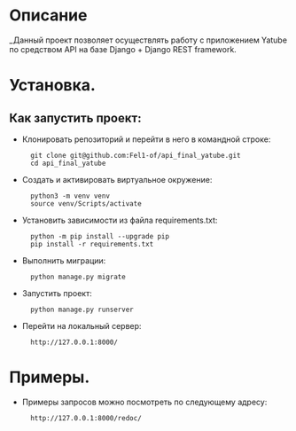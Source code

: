 # Описание

_Данный проект позволяет осуществлять работу с приложением Yatube
по средством API на базе Django + Django REST framework.

# Установка.

## Как запустить проект:

* Клонировать репозиторий и перейти в него в командной строке:

        git clone git@github.com:Fel1-of/api_final_yatube.git
        cd api_final_yatube

* Cоздать и активировать виртуальное окружение:

        python3 -m venv venv
        source venv/Scripts/activate

* Установить зависимости из файла requirements.txt:

        python -m pip install --upgrade pip
        pip install -r requirements.txt

* Выполнить миграции:

        python manage.py migrate
        
* Запустить проект:

        python manage.py runserver

* Перейти на локальный сервер:

        http://127.0.0.1:8000/

# Примеры.

* Примеры запросов можно посмотреть по следующему адресу:

        http://127.0.0.1:8000/redoc/
